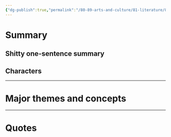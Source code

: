 ```yaml
---
{"dg-publish":true,"permalink":"/80-89-arts-and-culture/81-literature/81-06-contemporary/vonnegut-kurt-breakfast-of-champions-1973/","tags":[" #vonnegut"]}
---
```


# Summary

## Shitty one-sentence summary

## Characters

---
# Major themes and concepts

---
# Quotes
